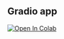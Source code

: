 ## Gradio app
[![Open In Colab](https://colab.research.google.com/assets/colab-badge.svg)](https://colab.research.google.com/github/NeuralFalconYT/video-watermark-remover/blob/main/easyocr_watermark_remove.ipynb) <br>
